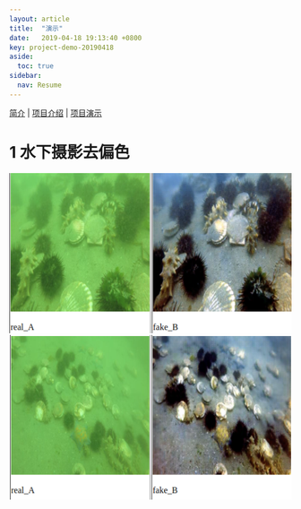 ```yaml
---
layout: article
title:  "演示"
date:   2019-04-18 19:13:40 +0800
key: project-demo-20190418
aside:
  toc: true
sidebar:
  nav: Resume
---
```

[简介](/2019/04/18/resume.html) | [项目介绍](/2019/04/18/project.html) | [项目演示](/2019/04/18/demo.html)    

<!--more-->

# 1 水下摄影去偏色
<center class='half'>
   <img src='/assets/images/resume/demo/underwater1.png' /><br>
   <img src='/assets/images/resume/demo/underwater2.png' /><br>
</center>
